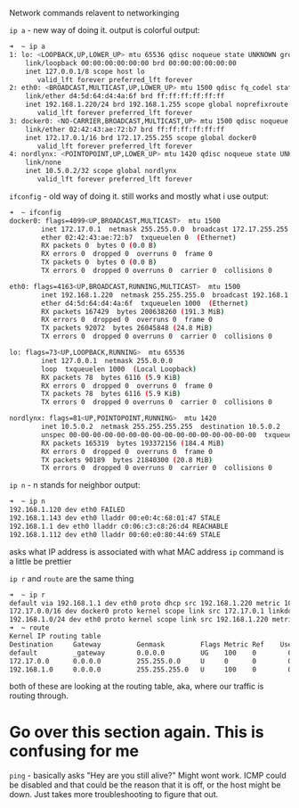 Network commands relavent to networkinging

`ip a` - new way of doing it. output is colorful
output:
```bash
➜  ~ ip a 
1: lo: <LOOPBACK,UP,LOWER_UP> mtu 65536 qdisc noqueue state UNKNOWN group default qlen 1000
    link/loopback 00:00:00:00:00:00 brd 00:00:00:00:00:00
    inet 127.0.0.1/8 scope host lo
       valid_lft forever preferred_lft forever
2: eth0: <BROADCAST,MULTICAST,UP,LOWER_UP> mtu 1500 qdisc fq_codel state UP group 57841 qlen 1000
    link/ether d4:5d:64:d4:4a:6f brd ff:ff:ff:ff:ff:ff
    inet 192.168.1.220/24 brd 192.168.1.255 scope global noprefixroute eth0
       valid_lft forever preferred_lft forever
3: docker0: <NO-CARRIER,BROADCAST,MULTICAST,UP> mtu 1500 qdisc noqueue state DOWN group default 
    link/ether 02:42:43:ae:72:b7 brd ff:ff:ff:ff:ff:ff
    inet 172.17.0.1/16 brd 172.17.255.255 scope global docker0
       valid_lft forever preferred_lft forever
4: nordlynx: <POINTOPOINT,UP,LOWER_UP> mtu 1420 qdisc noqueue state UNKNOWN group default qlen 1000
    link/none 
    inet 10.5.0.2/32 scope global nordlynx
       valid_lft forever preferred_lft forever
```

`ifconfig` - old way of doing it. still works and mostly what i use
output:
```bash
➜  ~ ifconfig
docker0: flags=4099<UP,BROADCAST,MULTICAST>  mtu 1500
        inet 172.17.0.1  netmask 255.255.0.0  broadcast 172.17.255.255
        ether 02:42:43:ae:72:b7  txqueuelen 0  (Ethernet)
        RX packets 0  bytes 0 (0.0 B)
        RX errors 0  dropped 0  overruns 0  frame 0
        TX packets 0  bytes 0 (0.0 B)
        TX errors 0  dropped 0 overruns 0  carrier 0  collisions 0

eth0: flags=4163<UP,BROADCAST,RUNNING,MULTICAST>  mtu 1500
        inet 192.168.1.220  netmask 255.255.255.0  broadcast 192.168.1.255
        ether d4:5d:64:d4:4a:6f  txqueuelen 1000  (Ethernet)
        RX packets 167429  bytes 200638260 (191.3 MiB)
        RX errors 0  dropped 0  overruns 0  frame 0
        TX packets 92072  bytes 26045848 (24.8 MiB)
        TX errors 0  dropped 0 overruns 0  carrier 0  collisions 0

lo: flags=73<UP,LOOPBACK,RUNNING>  mtu 65536
        inet 127.0.0.1  netmask 255.0.0.0
        loop  txqueuelen 1000  (Local Loopback)
        RX packets 78  bytes 6116 (5.9 KiB)
        RX errors 0  dropped 0  overruns 0  frame 0
        TX packets 78  bytes 6116 (5.9 KiB)
        TX errors 0  dropped 0 overruns 0  carrier 0  collisions 0

nordlynx: flags=81<UP,POINTOPOINT,RUNNING>  mtu 1420
        inet 10.5.0.2  netmask 255.255.255.255  destination 10.5.0.2
        unspec 00-00-00-00-00-00-00-00-00-00-00-00-00-00-00-00  txqueuelen 1000  (UNSPEC)
        RX packets 165319  bytes 193372156 (184.4 MiB)
        RX errors 0  dropped 0  overruns 0  frame 0
        TX packets 90189  bytes 21840300 (20.8 MiB)
        TX errors 0  dropped 0 overruns 0  carrier 0  collisions 0
```

`ip n` - n stands for neighbor
output:
```bash
➜  ~ ip n    
192.168.1.120 dev eth0 FAILED 
192.168.1.143 dev eth0 lladdr 00:e0:4c:68:01:47 STALE 
192.168.1.1 dev eth0 lladdr c0:06:c3:c8:26:d4 REACHABLE 
192.168.1.112 dev eth0 lladdr 00:60:e0:80:44:69 STALE 
```
asks what IP address is associated with what MAC address
`ip` command is a little be prettier

`ip r` and `route` are the same thing
```bash
➜  ~ ip r
default via 192.168.1.1 dev eth0 proto dhcp src 192.168.1.220 metric 100 
172.17.0.0/16 dev docker0 proto kernel scope link src 172.17.0.1 linkdown 
192.168.1.0/24 dev eth0 proto kernel scope link src 192.168.1.220 metric 100 
➜  ~ route       
Kernel IP routing table
Destination     Gateway         Genmask         Flags Metric Ref    Use Iface
default         _gateway        0.0.0.0         UG    100    0        0 eth0
172.17.0.0      0.0.0.0         255.255.0.0     U     0      0        0 docker0
192.168.1.0     0.0.0.0         255.255.255.0   U     100    0        0 eth0
```
both of these are looking at the routing table, aka, where our traffic is routing through.

# Go over this section again. This is confusing for me

`ping` - basically asks "Hey are you still alive?"
Might wont work. ICMP could be disabled and that could be the reason that it is off, or the host might be down. Just takes more troubleshooting to figure that out.